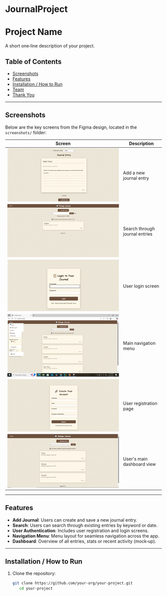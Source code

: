# JournalProject
# Project Name

A short one‑line description of your project.

## Table of Contents
- [Screenshots](#screenshots)  
- [Features](#features)  
- [Installation / How to Run](#installation--how-to-run)  
- [Team](#team)  
- [Thank You](#thank-you)

---

## Screenshots

Below are the key screens from the Figma design, located in the `screenshots/` folder:

| Screen | Description |
|--------|-------------|
| ![Add Journal](screenshots/addjournal.JPG) | Add a new journal entry |
| ![Search](screenshots/search.JPG)           | Search through journal entries |
| ![Login](screenshots/login.JPG)             | User login screen |
| ![Menu](screenshots/menu.png)               | Main navigation menu |
| ![Register](screenshots/register.JPG)       | User registration page |
| ![Dashboard](screenshots/dashboard.JPG)     | User's main dashboard view |

---

## Features

- **Add Journal**: Users can create and save a new journal entry.  
- **Search**: Users can search through existing entries by keyword or date.  
- **User Authentication**: Includes user registration and login screens.  
- **Navigation Menu**: Menu layout for seamless navigation across the app.  
- **Dashboard**: Overview of all entries, stats or recent activity (mock‑up).

---

## Installation / How to Run

1. Clone the repository:  
   ```bash
   git clone https://github.com/your-org/your-project.git
      cd your-project
